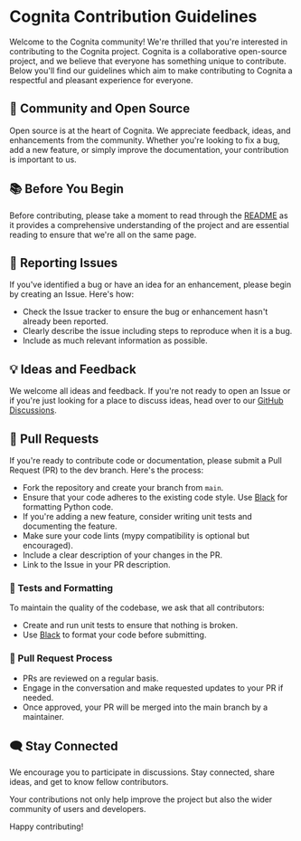# Cognita Contribution Guidelines

Welcome to the Cognita community! We're thrilled that you're interested in contributing to the Cognita project. Cognita is a collaborative open-source project, and we believe that everyone has something unique to contribute. Below you'll find our guidelines which aim to make contributing to Cognita a respectful and pleasant experience for everyone.

## 🌟 Community and Open Source

Open source is at the heart of Cognita. We appreciate feedback, ideas, and enhancements from the community. Whether you're looking to fix a bug, add a new feature, or simply improve the documentation, your contribution is important to us.

## 📚 Before You Begin

Before contributing, please take a moment to read through the [README](./README.md) as it provides a comprehensive understanding of the project and are essential reading to ensure that we're all on the same page.

## 🐛 Reporting Issues

If you've identified a bug or have an idea for an enhancement, please begin by creating an Issue. Here's how:

-   Check the Issue tracker to ensure the bug or enhancement hasn't already been reported.
-   Clearly describe the issue including steps to reproduce when it is a bug.
-   Include as much relevant information as possible.

## 💡 Ideas and Feedback

We welcome all ideas and feedback. If you're not ready to open an Issue or if you're just looking for a place to discuss ideas, head over to our [GitHub Discussions](https://github.com/truefoundry/docs-qa-playground/discussions).

## 📝 Pull Requests

If you're ready to contribute code or documentation, please submit a Pull Request (PR) to the dev branch. Here's the process:

-   Fork the repository and create your branch from `main`.
-   Ensure that your code adheres to the existing code style. Use [Black](https://github.com/psf/black) for formatting Python code.
-   If you're adding a new feature, consider writing unit tests and documenting the feature.
-   Make sure your code lints (mypy compatibility is optional but encouraged).
-   Include a clear description of your changes in the PR.
-   Link to the Issue in your PR description.

### 🧪 Tests and Formatting

To maintain the quality of the codebase, we ask that all contributors:

-   Create and run unit tests to ensure that nothing is broken.
-   Use [Black](https://github.com/psf/black) to format your code before submitting.

### 🔄 Pull Request Process

-   PRs are reviewed on a regular basis.
-   Engage in the conversation and make requested updates to your PR if needed.
-   Once approved, your PR will be merged into the main branch by a maintainer.

## 🗨️ Stay Connected

We encourage you to participate in discussions. Stay connected, share ideas, and get to know fellow contributors.

Your contributions not only help improve the project but also the wider community of users and developers.

Happy contributing!
